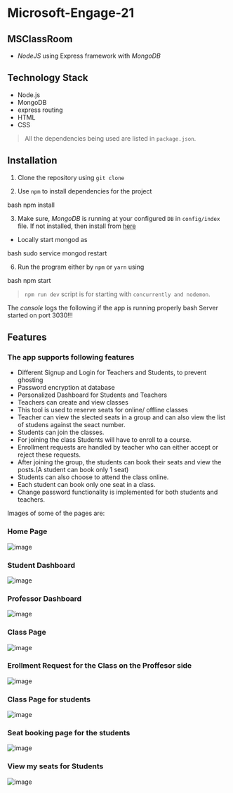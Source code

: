 # Microsoft-Engage-21

## MSClassRoom 

- *NodeJS* using Express framework with *MongoDB* 

## Technology Stack

- Node.js
- MongoDB
- express routing
- HTML
- CSS

> All the dependencies being used are listed in `package.json`.


## Installation

1. Clone the repository using `git clone` 

2. Use `npm` to install dependencies for the project

bash
npm install


3. Make sure, *MongoDB* is running at your configured `DB` in `config/index` file. If not installed, then install from [here](https://docs.mongodb.com/manual/installation/)

- Locally start mongod as

bash
sudo service mongod restart


 6. Run the program either by `npm` or `yarn` using

bash
npm start

> `npm run dev` script is for starting with `concurrently and nodemon`.


The *console* logs the following if the app is running properly
bash
Server started on port 3030!!!



## Features
### The app supports following features

-   Different Signup and Login for Teachers and Students, to prevent ghosting
-   Password encryption at database
-   Personalized Dashboard for Students and Teachers
-   Teachers can create and view classes
-   This tool is used to reserve seats for online/ offline classes
-   Teacher can view the slected seats in a group and can also view the list of studens against the seact number.
-   Students can join the classes.
-   For joining the class Students will have to enroll to a course.
-   Enrollment requests are handled by teacher who can either accept or reject these requests.
-   After joining the group, the students can book their seats and view the posts.(A student can book only 1 seat)
-   Students can also choose to attend the class online.
-   Each student can book only one seat in a class.
-   Change password functionality is implemented for both students and teachers.


Images of some of the pages are:

### Home Page
![image](https://user-images.githubusercontent.com/55214244/144701742-006d65bb-abb4-47d3-9163-10cf6ab60bb9.png)

### Student Dashboard
![image](https://user-images.githubusercontent.com/55214244/144701771-16ea3ae6-9bc5-4bd8-8895-bbd457bc2fa4.png)

### Professor Dashboard
![image](https://user-images.githubusercontent.com/55214244/144701792-39f92fc3-fe60-4cbd-bf47-b923c85a1620.png)

### Class Page
![image](https://user-images.githubusercontent.com/55214244/144701808-be7beea2-7500-451a-9612-c70d21eb3b34.png)

### Erollment Request for the Class on the Proffesor side
![image](https://user-images.githubusercontent.com/55214244/144701873-406acc08-7f3d-4e5b-a529-689e19a09670.png)

### Class Page for students
![image](https://user-images.githubusercontent.com/55214244/144702034-bbde1187-66f4-48bd-a0ad-01203cc9f3ce.png)

### Seat booking page for the students
![image](https://user-images.githubusercontent.com/55214244/144702047-a76fc452-924a-45ab-ba79-5989dc45b9fa.png)

### View my seats for Students
![image](https://user-images.githubusercontent.com/55214244/144702069-7d96c39f-ef0b-4dd8-a055-f8fe58ce3517.png)

